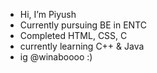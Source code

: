- Hi, I’m Piyush
- Currently pursuing BE in ENTC
- Completed HTML, CSS, C
- currently learning C++ & Java
- ig @winaboooo :)

<!---
winaboooo/winaboooo is a ✨ special ✨ repository because its `README.md` (this file) appears on your GitHub profile.
You can click the Preview link to take a look at your changes.
--->
